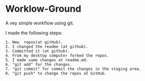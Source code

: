 Worklow-Ground
==============

A vey simple workflow using git.

I made the following steps:

  
    1. New  repos(at gitHub).
    2. I changed the readme (at github).
    3. Committed it (at github).
    4. From my desktop computer forked the repos.
    5. I made same changes at readme.md.
    6. "git add" for the changes.
    7. "git commit" for commit the changes in the staging area.
    8. "git push" to change the repos at GitHub.

    
